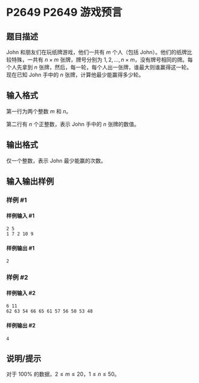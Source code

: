 # P2649 P2649 游戏预言

## 题目描述

John 和朋友们在玩纸牌游戏，他们一共有 $m$ 个人（包括 John）。他们的纸牌比较特殊，一共有 $n \times m$ 张牌，牌号分别为 $1,2,\dots,n \times m$，没有牌号相同的牌。每个人先拿到 $n$ 张牌，然后，每一轮，每个人出一张牌，谁最大则谁赢得这一轮。现在已知 John 手中的 $n$ 张牌，计算他最少能赢得多少轮。

## 输入格式

第一行为两个整数 $m$ 和 $n$。

第二行有 $n$ 个正整数，表示 John 手中的 $n$ 张牌的数值。

## 输出格式

仅一个整数，表示 John 最少能赢的次数。

## 输入输出样例

### 样例 #1

#### 样例输入 #1

```
2 5
1 7 2 10 9
```

#### 样例输出 #1

```
2
```

### 样例 #2

#### 样例输入 #2

```
6 11
62 63 54 66 65 61 57 56 50 53 48
```

#### 样例输出 #2

```
4
```

## 说明/提示

对于 $100 \%$ 的数据，$2 \le m \le 20$，$1 \le n \le 50$。
